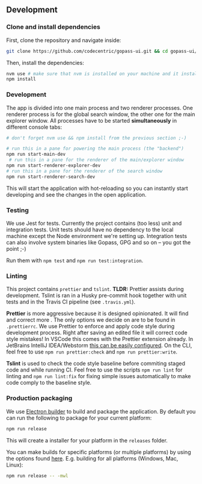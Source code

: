 ## Development

### Clone and install dependencies

First, clone the repository and navigate inside:

```bash
git clone https://github.com/codecentric/gopass-ui.git && cd gopass-ui/
```

Then, install the dependencies:

```bash
nvm use # make sure that nvm is installed on your machine and it installs the requested Node version
npm install
```

### Development

The app is divided into one main process and two renderer processes. One renderer process is for the global search window, the other one for the main explorer window.
All processes have to be started **simultaneously** in different console tabs:

```bash
# don't forget nvm use && npm install from the previous section ;-)

# run this in a pane for powering the main process (the "backend")
npm run start-main-dev
 # run this in a pane for the renderer of the main/explorer window
npm run start-renderer-explorer-dev
# run this in a pane for the renderer of the search window
npm run start-renderer-search-dev
```

This will start the application with hot-reloading so you can instantly start developing and see the changes in the open application.

### Testing

We use Jest for tests. Currently the project contains (too less) unit and integration tests. Unit tests should have no dependency to the local machine except the Node environment we're setting up. Integration tests can also involve system binaries like Gopass, GPG and so on – you got the point ;-)

Run them with `npm test` and `npm run test:integration`.


### Linting

This project contains `prettier` and `tslint`. **TLDR:** Prettier assists during development. Tslint is ran in a Husky pre-commit hook together with unit tests and in the Travis CI pipeline (see `.travis.yml`).

**Prettier** is more aggressive because it is designed opinionated. It will find and correct more . The only options we decide on are to be found in `.prettierrc`. We use Prettier to enforce and apply code style during development process. Right after saving an edited file it will correct code style mistakes! In VSCode this comes with the Prettier extension already. In JetBrains IntelliJ IDEA/Webstorm [this can be easily configured](https://prettier.io/docs/en/webstorm.html). On the CLI, feel free to use `npm run prettier:check` and `npm run prettier:write`.

**Tslint** is used to check the code style baseline before commiting staged code and while running CI. Feel free to use the scripts `npm run lint` for linting and `npm run lint:fix` for fixing simple issues automatically to make code comply to the baseline style.


### Production packaging

We use [Electron builder](https://www.electron.build/) to build and package the application. By default you can run the following to package for your current platform:

```bash
npm run release
```

This will create a installer for your platform in the `releases` folder.

You can make builds for specific platforms (or multiple platforms) by using the options found [here](https://www.electron.build/cli). E.g. building for all platforms (Windows, Mac, Linux):

```bash
npm run release -- -mwl
```
